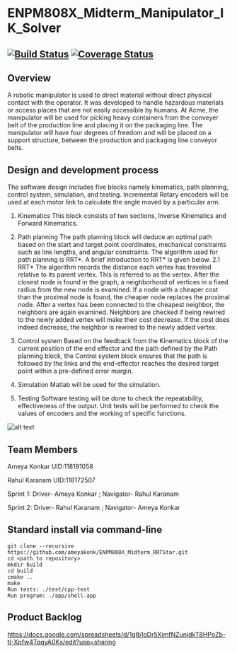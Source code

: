 # ENPM808X_Midterm_Manipulator_IK_Solver
[![Build Status](https://app.travis-ci.com/ameyakonk/ENPM808X_Midterm_Manipulator_IKSolver.svg?branch=Phase1)](https://app.travis-ci.com/ameyakonk/ENPM808X_Midterm_Manipulator_IKSolver)
[![Coverage Status](https://coveralls.io/repos/github/ameyakonk/ENPM808X_Midterm_Manipulator_IKSolver/badge.svg?branch=Phase1)](https://coveralls.io/github/ameyakonk/ENPM808X_Midterm_Manipulator_IKSolver?branch=Phase1)
---
## Overview

A robotic manipulator is used to direct material without direct physical contact with the operator. It was developed to handle hazardous materials or access places that are not easily accessible by humans. At Acme, the manipulator will be used for picking heavy containers from the conveyer belt of the production line and placing it on the packaging line. The manipulator will have four degrees of freedom and will be placed on a support structure, between the production and packaging line conveyor belts.

## Design and development process

The software design includes five blocks namely kinematics, path planning, control system, simulation, and testing. Incremental Rotary encoders will be used at each motor link to calculate the angle moved by a particular arm.

1. Kinematics 
    This block consists of two sections, Inverse Kinematics and Forward Kinematics.
    
2. Path planning
    The path planning block will deduce an optimal path based on the start and target point coordinates, mechanical constraints such as link lengths, and angular     constraints. The algorithm used for path planning is RRT*. A brief introduction to RRT* is given below.
    2.1 RRT* 
      The algorithm records the distance each vertex has traveled relative to its parent vertex. This is referred to as the vertex. After the closest node is           found in the graph, a neighborhood of vertices in a fixed radius from the new node is examined. If a node with a cheaper cost than the proximal node is           found, the cheaper node replaces the proximal node. After a vertex has been connected to the cheapest neighbor, the neighbors are again examined. Neighbors       are checked if being rewired to the newly added vertex will make their cost decrease. If the cost does indeed decrease, the neighbor is rewired to the newly       added vertex. 

3. Control system
    Based on the feedback from the Kinematics block of the current position of the end effector and the path defined by the Path planning block, the Control           system block ensures that the path is followed by the links and the end-effector reaches the desired target point within a pre-defined error margin.

4. Simulation
    Matlab will be used for the simulation.

6. Testing
    Software testing will be done to check the repeatability, effectiveness of the output.
    Unit tests will be performed to check the values of encoders and the working of specific functions.


![alt text](https://user-images.githubusercontent.com/78075049/136273325-7f6e57c6-8a1d-4dbf-bfb1-7363d3868c99.png)

## Team Members

Ameya Konkar     UID:118191058

Rahul Karanam    UID:118172507

Sprint 1: Driver- Ameya Konkar ; Navigator- Rahul Karanam

Sprint 2: Driver- Rahul Karanam ; Navigator- Ameya Konkar


## Standard install via command-line
```
git clone --recursive https://github.com/ameyakonk/ENPM808X_Midterm_RRTStar.git
cd <path to repository>
mkdir build
cd build
cmake ..
make
Run tests: ./test/cpp-test
Run program: ./app/shell-app
```
## Product Backlog

https://docs.google.com/spreadsheets/d/1gIb1oDr5XimfNZunjdkT8HPoZb-tI-Xpfw4TqqyA0Ks/edit?usp=sharing





